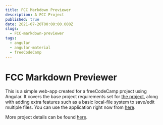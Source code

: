 ```yaml
---
title: FCC Markdown Previewer
description: A FCC Project
published: true
date: 2021-07-20T00:00:00.000Z
slugs:
  - FCC-markdown-previewer
tags:
  - angular
  - angular-material
  - freeCodeCamp
---
```


# FCC Markdown Previewer

This is a simple web-app created for a freeCodeCamp project using Angular. It covers the base project requirements set for [the project](https://www.freecodecamp.org/learn/front-end-libraries/front-end-libraries-projects/build-a-markdown-previewer), along with adding extra features such as a basic local-file system to save/edit multiple files. You can use the application right now from [here](https://bradtaniguchi.github.io/fcc-markdown-previewer).

More project details can be found [here](https://github.com/bradtaniguchi/fcc-markdown-previewer).
